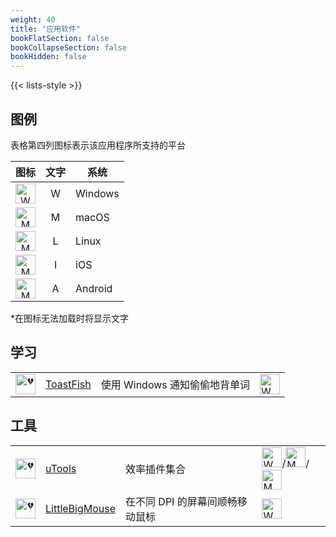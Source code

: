 ```yaml
---
weight: 40
title: "应用软件"
bookFlatSection: false
bookCollapseSection: false
bookHidden: false
---
```


{{< lists-style >}}

## 图例

表格第四列图标表示该应用程序所支持的平台

| 图标 | 文字 | 系统 |
| :----: | :----: | ---- |
| <img loading="lazy" width="32px" alt="W" src="https://fo.lioil.live/list/logo-windows.svg"> | W | Windows |
| <img loading="lazy" width="32px" alt="M" src="https://fo.lioil.live/list/logo-macos.svg"> | M | macOS |
| <img loading="lazy" width="32px" alt="M" src="https://fo.lioil.live/list/logo-linux.svg"> | L | Linux |
| <img loading="lazy" width="32px" alt="M" src="https://fo.lioil.live/list/logo-ios.svg"> | I | iOS |
| <img loading="lazy" width="32px" alt="M" src="https://fo.lioil.live/list/logo-android.svg"> | A | Android |

*在图标无法加载时将显示文字

## 学习

|  |  |  |  |
| :----: | ---- | ---- | ---- |
| <img loading="lazy" width="32px" alt="💔" src="https://pages.github.com/favicon.ico"> | [ToastFish](https://github.com/Uahh/ToastFish) | 使用 Windows 通知偷偷地背单词 | <img loading="lazy" width="32px" alt="W" src="https://fo.lioil.live/list/logo-windows.svg"> |



## 工具

|  |  |  |  |
| :----: | ---- | ---- | ---- |
| <img loading="lazy" width="32px" alt="💔" src="https://u.tools/favicon.ico"> | [uTools](https://u.tools/) | 效率插件集合 | <img loading="lazy" width="32px" alt="W" src="https://fo.lioil.live/list/logo-windows.svg">/<img loading="lazy" width="32px" alt="M" src="https://fo.lioil.live/list/logo-macos.svg">/<img loading="lazy" width="32px" alt="M" src="https://fo.lioil.live/list/logo-linux.svg"> |
| <img loading="lazy" width="32px" alt="💔" src="https://pages.github.com/favicon.ico"> | [LittleBigMouse](https://github.com/mgth/LittleBigMouse) | 在不同 DPI 的屏幕间顺畅移动鼠标 | <img loading="lazy" width="32px" alt="W" src="https://fo.lioil.live/list/logo-windows.svg"> |